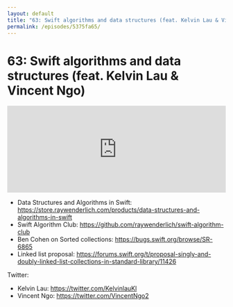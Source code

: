 ```yaml
---
layout: default
title: "63: Swift algorithms and data structures (feat. Kelvin Lau & Vincent Ngo)"
permalink: /episodes/5375fa65/
---
```


# 63: Swift algorithms and data structures (feat. Kelvin Lau & Vincent Ngo)

<iframe frameBorder="0" height="200px" scrolling="no" seamless src="https://player.simplecast.com/5dcadaf5-0987-4564-9ed9-c21e5e94dcbf" width="100%"></iframe>

- Data Structures and Algorithms in Swift: https://store.raywenderlich.com/products/data-structures-and-algorithms-in-swift
- Swift Algorithm Club: https://github.com/raywenderlich/swift-algorithm-club
- Ben Cohen on Sorted collections: https://bugs.swift.org/browse/SR-6865
- Linked list proposal: https://forums.swift.org/t/proposal-singly-and-doubly-linked-list-collections-in-standard-library/11426

Twitter:

- Kelvin Lau: https://twitter.com/KelvinlauKl
- Vincent Ngo: https://twitter.com/VincentNgo2
